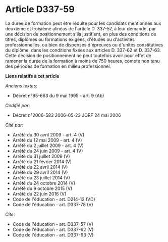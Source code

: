 # Article D337-59

La durée de formation peut être réduite pour les candidats mentionnés aux deuxième et troisième alinéas de l'article D.
337-57, à leur demande, par une décision de positionnement s'ils justifient, en plus des conditions de titres, diplômes ou
formations exigées, d'études ou d'activités professionnelles, ou bien de dispenses d'épreuves ou d'unités constitutives du
diplôme, dans les conditions fixées aux articles D. 337-62 et D. 337-63. Cette décision de positionnement ne peut toutefois
avoir pour effet de ramener la durée de la formation à moins de 750 heures, compte non tenu des périodes de formation en
milieu professionnel.

**Liens relatifs à cet article**

_Anciens textes_:

  - Décret n°95-663 du 9 mai 1995 - art. 9 (Ab)

_Codifié par_:

  - Décret n°2006-583 2006-05-23 JORF 24 mai 2006

_Cité par_:

  - Arrêté du 30 avril 2009 - art. 4 (V)
  - Arrêté du 12 mai 2009 - art. 4 (V)
  - Arrêté du 2 juillet 2009 - art. 4 (V)
  - Arrêté du 24 juin 2009 - art. 4 (V)
  - Arrêté du 31 juillet 2009 (V)
  - Arrêté du 21 février 2014 (V)
  - Arrêté du 22 avril 2014 (V)
  - Arrêté du 29 avril 2014 (V)
  - Arrêté du 23 juillet 2014 (V)
  - Arrêté du 24 octobre 2014 (V)
  - Arrêté du 9 octobre 2015 (V)
  - Arrêté du 22 juin 2016 (V)
  - Code de l'éducation - art. D214-12 (VD)
  - Code de l'éducation - art. D337-78 (V)

_Cite_:

  - Code de l'éducation - art. D337-57 (V)
  - Code de l'éducation - art. D337-62 (V)
  - Code de l'éducation - art. D337-63 (V)
